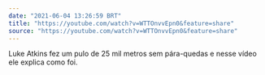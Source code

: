 ```yaml
---
date: "2021-06-04 13:26:59 BRT"
title: "https://youtube.com/watch?v=WTTOnvvEpn0&feature=share"
source: "https://youtube.com/watch?v=WTTOnvvEpn0&feature=share"
---
```


Luke Atkins fez um pulo de 25 mil metros sem pára-quedas e nesse vídeo ele explica como foi.